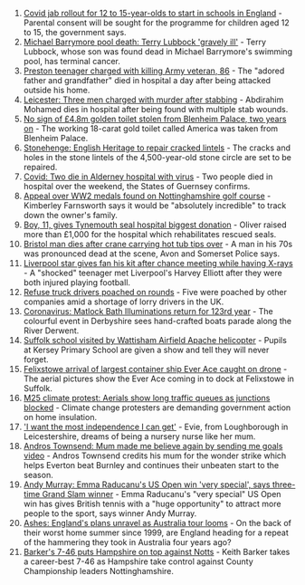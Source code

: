 1. [Covid jab rollout for 12 to 15-year-olds to start in schools in England](https://www.bbc.co.uk/news/uk-58552769?at_medium=RSS&at_campaign=KARANGA) - Parental consent will be sought for the programme for children aged 12 to 15, the government says.
2. [Michael Barrymore pool death: Terry Lubbock 'gravely ill'](https://www.bbc.co.uk/news/uk-england-essex-58552565?at_medium=RSS&at_campaign=KARANGA) - Terry Lubbock, whose son was found dead in Michael Barrymore's swimming pool, has terminal cancer.
3. [Preston teenager charged with killing Army veteran, 86](https://www.bbc.co.uk/news/uk-england-lancashire-58555723?at_medium=RSS&at_campaign=KARANGA) - The "adored father and grandfather" died in hospital a day after being attacked outside his home.
4. [Leicester: Three men charged with murder after stabbing](https://www.bbc.co.uk/news/uk-england-leicestershire-58555106?at_medium=RSS&at_campaign=KARANGA) - Abdirahim Mohamed dies in hospital after being found with multiple stab wounds.
5. [No sign of £4.8m golden toilet stolen from Blenheim Palace, two years on](https://www.bbc.co.uk/news/uk-england-oxfordshire-58529069?at_medium=RSS&at_campaign=KARANGA) - The working 18-carat gold toilet called America was taken from Blenheim Palace.
6. [Stonehenge: English Heritage to repair cracked lintels](https://www.bbc.co.uk/news/uk-england-wiltshire-58547463?at_medium=RSS&at_campaign=KARANGA) - The cracks and holes in the stone lintels of the 4,500-year-old stone circle are set to be repaired.
7. [Covid: Two die in Alderney hospital with virus](https://www.bbc.co.uk/news/world-europe-guernsey-58555605?at_medium=RSS&at_campaign=KARANGA) - Two people died in hospital over the weekend, the States of Guernsey confirms.
8. [Appeal over WW2 medals found on Nottinghamshire golf course](https://www.bbc.co.uk/news/uk-england-nottinghamshire-58503872?at_medium=RSS&at_campaign=KARANGA) - Kimberley Farnsworth says it would be "absolutely incredible" to track down the owner's family.
9. [Boy, 11, gives Tynemouth seal hospital biggest donation](https://www.bbc.co.uk/news/uk-england-tyne-58549511?at_medium=RSS&at_campaign=KARANGA) - Oliver raised more than £1,000 for the hospital which rehabilitates rescued seals.
10. [Bristol man dies after crane carrying hot tub tips over](https://www.bbc.co.uk/news/uk-england-bristol-58543885?at_medium=RSS&at_campaign=KARANGA) - A man in his 70s was pronounced dead at the scene, Avon and Somerset Police says.
11. [Liverpool star gives fan his kit after chance meeting while having X-rays](https://www.bbc.co.uk/news/uk-england-leeds-58550047?at_medium=RSS&at_campaign=KARANGA) - A "shocked" teenager met Liverpool's Harvey Elliott after they were both injured playing football.
12. [Refuse truck drivers poached on rounds](https://www.bbc.co.uk/news/uk-england-somerset-58543631?at_medium=RSS&at_campaign=KARANGA) - Five were poached by other companies amid a shortage of lorry drivers in the UK.
13. [Coronavirus: Matlock Bath Illuminations return for 123rd year](https://www.bbc.co.uk/news/uk-england-derbyshire-58552659?at_medium=RSS&at_campaign=KARANGA) - The colourful event in Derbyshire sees hand-crafted boats parade along the River Derwent.
14. [Suffolk school visited by Wattisham Airfield Apache helicopter](https://www.bbc.co.uk/news/uk-england-suffolk-58552257?at_medium=RSS&at_campaign=KARANGA) - Pupils at Kersey Primary School are given a show and tell they will never forget.
15. [Felixstowe arrival of largest container ship Ever Ace caught on drone](https://www.bbc.co.uk/news/uk-england-suffolk-58550645?at_medium=RSS&at_campaign=KARANGA) - The aerial pictures show the Ever Ace coming in to dock at Felixstowe in Suffolk.
16. [M25 climate protest: Aerials show long traffic queues as junctions blocked](https://www.bbc.co.uk/news/uk-58544189?at_medium=RSS&at_campaign=KARANGA) - Climate change protesters are demanding government action on home insulation.
17. ['I want the most independence I can get'](https://www.bbc.co.uk/news/uk-england-leicestershire-58501877?at_medium=RSS&at_campaign=KARANGA) - Evie, from Loughborough in Leicestershire, dreams of being a nursery nurse like her mum.
18. [Andros Townsend: Mum made me believe again by sending me goals video](https://www.bbc.co.uk/sport/football/58552957?at_medium=RSS&at_campaign=KARANGA) - Andros Townsend credits his mum for the wonder strike which helps Everton beat Burnley and continues their unbeaten start to the season.
19. [Andy Murray: Emma Raducanu's US Open win 'very special', says three-time Grand Slam winner](https://www.bbc.co.uk/sport/tennis/58551910?at_medium=RSS&at_campaign=KARANGA) - Emma Raducanu's "very special" US Open win has gives British tennis with a "huge opportunity" to attract more people to the sport, says winner Andy Murray.
20. [Ashes: England's plans unravel as Australia tour looms](https://www.bbc.co.uk/sport/cricket/58544156?at_medium=RSS&at_campaign=KARANGA) - On the back of their worst home summer since 1999, are England heading for a repeat of the hammering they took in Australia four years ago?
21. [Barker's 7-46 puts Hampshire on top against Notts](https://www.bbc.co.uk/sport/cricket/58547334?at_medium=RSS&at_campaign=KARANGA) - Keith Barker takes a career-best 7-46 as Hampshire take control against County Championship leaders Nottinghamshire.
